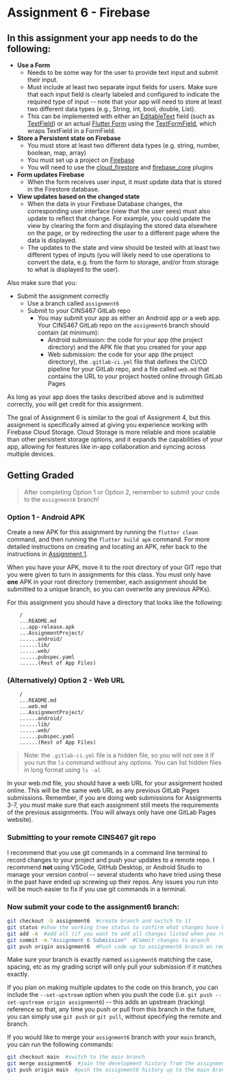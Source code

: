 # Assignment 6 - Firebase

## In this assignment your app needs to do the following:

* **Use a Form**
  * Needs to be some way for the user to provide text input and submit their input.
  * Must include at least two separate input fields for users. Make sure that each input field is clearly labeled and configured to indicate the required type of input -- note that your app will need to store at least two different data types (e.g., String, int, bool, double, List).
  * This can be implemented with either an [EditableText](https://api.flutter.dev/flutter/widgets/EditableText-class.html) field (such as [TextField](https://api.flutter.dev/flutter/material/TextField-class.html)) or an actual [Flutter Form](https://api.flutter.dev/flutter/widgets/Form-class.html) using the [TextFormField](https://api.flutter.dev/flutter/material/TextFormField-class.html), which wraps TextField in a FormField.
* **Store a Persistent state on Firebase**
  * You must store at least two different data types (e.g. string, number, boolean, map, array)
  * You must set up a project on [Firebase](https://firebase.google.com/)
  * You will need to use the [cloud_firestore](https://pub.dev/packages/cloud_firestore) and [firebase_core](https://pub.dev/packages/firebase_core) plugins
* **Form updates Firebase**
  * When the form receives user input, it must update data that is stored in the Firestore database.
* **View updates based on the changed state**
  * When the data in your Firebase Database changes, the corresponding user interface (view that the user sees) must also update to reflect that change. For example, you could update the view by clearing the form and displaying the stored data elsewhere on the page, or by redirecting the user to a different page where the data is displayed.
  * The updates to the state and view should be tested with at least two different types of inputs (you will likely need to use operations to convert the data, e.g. from the form to storage, and/or from storage to what is displayed to the user).

Also make sure that you:
  * Submit the assignment correctly
    * Use a branch called `assignment6`
    * Submit to your CINS467 GitLab repo
      * You may submit your app as either an Android app or a web app. Your CINS467 GitLab repo on the `assignment6` branch should contain (at minimum):
        * Android submission: the code for your app (the project directory) and the APK file that you created for your app
        * Web submission: the code for your app (the project directory), the `.gitlab-ci.yml` file that defines the CI/CD pipeline for your GitLab repo, and a file called `web.md` that contains the URL to your project hosted online through GitLab Pages

As long as your app does the tasks described above and is submitted correctly, you will get credit for this assignment.

The goal of Assignment 6 is similar to the goal of Assignment 4, but this assignment is specifically aimed at giving you experience working with Firebase Cloud Storage. Cloud Storage is more reliable and more scalable than other persistent storage options, and it expands the capabilities of your app, allowing for features like in-app collaboration and syncing across multiple devices.

## Getting Graded

> After completing Option 1 or Option 2, remember to submit your code to the `assignment6` branch!

### Option 1 - Android APK

Create a new APK for this assignment by running the `flutter clean` command, and then running the `flutter build apk` command. For more detailed instructions on creating and locating an APK, refer back to the instructions in [Assignment 1](https://github.com/shelleywong/CINS467-Course-Materials/blob/main/Assignments/Assignment1.md#getting-graded).

When you have your APK, move it to the root directory of your GIT repo that you were given to turn in assignments for this class. You must only have **one** APK in your root directory (remember, each assignment should be submitted to a unique branch, so you can overwrite any previous APKs).

For this assignment you should have a directory that looks like the following:

```
    /
    ...README.md
    ...app-release.apk
    ...AssignmentProject/
    ......android/
    ......lib/
    ......web/
    ......pubspec.yaml
    ......(Rest of App Files)
```

### (Alternatively) Option 2 - Web URL

```
    /
    ...README.md
    ...web.md
    ...AssignmentProject/
    ......android/
    ......lib/
    ......web/
    ......pubspec.yaml
    ......(Rest of App Files)
```

> Note: the `.gitlab-ci.yml` file is a hidden file, so you will not see it if you run the `ls` command without any options. You can list hidden files in long format using `ls -al`

In your web.md file, you should have a web URL for your assignment hosted online. This will be the same web URL as any previous GitLab Pages submissions. Remember, if you are doing web submissions for Assignments 3-7, you must make sure that each assignment still meets the requirements of the previous assignments. (You will always only have one GitLab Pages website).

### Submitting to your remote CINS467 git repo

I recommend that you use git commands in a command line terminal to record changes to your project and push your updates to a remote repo. I recommend **not** using VSCode, GitHub Desktop, or Android Studio to manage your version control -- several students who have tried using these in the past have ended up screwing up their repos. Any issues you run into will be much easier to fix if you use git commands in a terminal.

### Now submit your code to the **assignment6** branch:

```bash
git checkout -b assignment6  #create branch and switch to it
git status #show the working tree status to confirm what changes have been made
git add -A  #add all (if you want to add all changes listed when you run 'git status')
git commit -m "Assignment 6 Submission"  #Commit changes to branch
git push origin assignment6  #Push code up to assignment6 branch on remote
```

Make sure your branch is exactly named `assignment6` matching the case, spacing, etc as my grading script will only pull your submission if it matches exactly.

If you plan on making multiple updates to the code on this branch, you can include the `--set-upstream` option when you push the code (i.e. `git push --set-upstream origin assignment6`) -- this adds an upstream (tracking) reference so that, any time you push or pull from this branch in the future, you can simply use `git push` or `git pull`, without specifying the remote and branch.

If you would like to merge your `assignment6` branch with your `main` branch, you can run the following commands:
```bash
git checkout main  #switch to the main branch
git merge assignment6  #join the development history from the assignment6 branch with the current (main) branch
git push origin main  #push the assignment6 history up to the main branch on the remote
```
